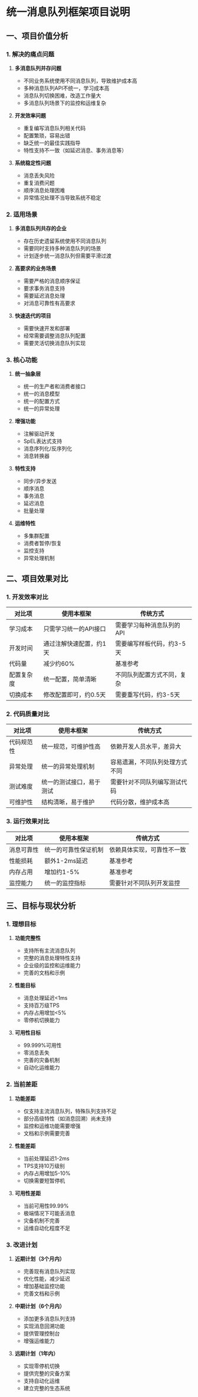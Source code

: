 # 统一消息队列框架项目说明

## 一、项目价值分析

### 1. 解决的痛点问题

1. **多消息队列并存问题**
    - 不同业务系统使用不同消息队列，导致维护成本高
    - 多种消息队列API不统一，学习成本高
    - 消息队列切换困难，改造工作量大
    - 多消息队列场景下的监控和运维复杂

2. **开发效率问题**
    - 重复编写消息队列相关代码
    - 配置繁琐，容易出错
    - 缺乏统一的最佳实践指导
    - 特性支持不一致（如延迟消息、事务消息等）

3. **系统稳定性问题**
    - 消息丢失风险
    - 重复消费问题
    - 顺序消息处理困难
    - 异常情况处理不当导致系统不稳定

### 2. 适用场景

1. **多消息队列共存的企业**
    - 存在历史遗留系统使用不同消息队列
    - 需要同时支持多种消息队列的场景
    - 计划逐步统一消息队列但需要平滑过渡

2. **高要求的业务场景**
    - 需要严格的消息顺序保证
    - 要求事务消息支持
    - 需要延迟消息处理
    - 对消息可靠性有高要求

3. **快速迭代的项目**
    - 需要快速开发和部署
    - 经常需要调整消息队列配置
    - 需要灵活切换消息队列实现

### 3. 核心功能

1. **统一抽象层**
    - 统一的生产者和消费者接口
    - 统一的消息模型
    - 统一的配置方式
    - 统一的异常处理

2. **增强功能**
    - 注解驱动开发
    - SpEL表达式支持
    - 消息序列化/反序列化
    - 消息转换器

3. **特性支持**
    - 同步/异步发送
    - 顺序消息
    - 事务消息
    - 延迟消息
    - 批量处理

4. **运维特性**
    - 多集群配置
    - 消费者暂停/恢复
    - 监控支持
    - 异常处理机制

## 二、项目效果对比

### 1. 开发效率对比

| 对比项   | 使用本框架        | 传统方式           |
|-------|--------------|----------------|
| 学习成本  | 只需学习统一的API接口 | 需要学习每种消息队列的API |
| 开发时间  | 通过注解快速配置，约1天 | 需要编写样板代码，约3-5天 |
| 代码量   | 减少约60%       | 基准参考           |
| 配置复杂度 | 统一配置，简单清晰    | 不同队列配置方式不同，复杂  |
| 切换成本  | 修改配置即可，约0.5天 | 需要重写代码，约3-5天   |

### 2. 代码质量对比

| 对比项   | 使用本框架        | 传统方式            |
|-------|--------------|-----------------|
| 代码规范性 | 统一规范，可维护性高   | 依赖开发人员水平，差异大    |
| 异常处理  | 统一的异常处理机制    | 容易遗漏，不同队列处理方式不同 |
| 测试难度  | 统一的测试接口，易于测试 | 需要针对不同队列编写测试代码  |
| 可维护性  | 结构清晰，易于维护    | 代码分散，维护成本高      |

### 3. 运行效果对比

| 对比项   | 使用本框架      | 传统方式          |
|-------|------------|---------------|
| 消息可靠性 | 统一的可靠性保证机制 | 依赖具体实现，可靠性不一致 |
| 性能损耗  | 额外1-2ms延迟  | 基准参考          |
| 内存占用  | 增加约1-5%    | 基准参考          |
| 监控能力  | 统一的监控指标    | 需要针对不同队列开发监控  |

## 三、目标与现状分析

### 1. 理想目标

1. **功能完整性**
    - 支持所有主流消息队列
    - 完整的消息处理特性支持
    - 企业级的监控和运维能力
    - 完善的文档和示例

2. **性能目标**
    - 消息处理延迟<1ms
    - 支持百万级TPS
    - 内存占用增加<5%
    - 零停机切换能力

3. **可用性目标**
    - 99.999%可用性
    - 零消息丢失
    - 完善的灾备机制
    - 自动化运维能力

### 2. 当前差距

1. **功能差距**
    - 仅支持主流消息队列，特殊队列支持不足
    - 部分高级特性（如消息回溯）尚未支持
    - 监控和运维功能需要增强
    - 文档和示例需要完善

2. **性能差距**
    - 当前处理延迟1-2ms
    - TPS支持10万级别
    - 内存占用增加5-10%
    - 切换需要短暂停机

3. **可用性差距**
    - 当前可用性99.99%
    - 极端情况下可能丢消息
    - 灾备机制不完善
    - 运维自动化程度不足

### 3. 改进计划

1. **近期计划（3个月内）**
    - 完善现有消息队列实现
    - 优化性能，减少延迟
    - 增加基础监控功能
    - 完善文档和示例

2. **中期计划（6个月内）**
    - 添加更多消息队列支持
    - 实现消息回溯功能
    - 提供管理控制台
    - 增强运维能力

3. **远期计划（1年内）**
    - 实现零停机切换
    - 提供完整的灾备方案
    - 支持自动化运维
    - 建立完整的生态系统 